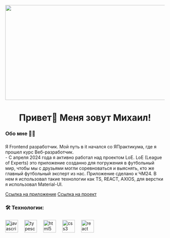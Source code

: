 <br clear="both">

<div align="center">
  <img height="300" width="600" src="https://user-images.githubusercontent.com/74038190/225813708-98b745f2-7d22-48cf-9150-083f1b00d6c9.gif"  />
</div>

###

<h1 align="center">Привет👋 Меня зовут Михаил!</h1>

###

<h3 align="left"> Обо мне 👩‍💻</h3>

###

<p align="left">Я Frontend разработчик. Мой путь в it начался со ЯПрактикума, где я прошел курс Веб-разработчик.<br>- С апреля 2024 года  я активно работал над проектом LoE.
LoE (League of Experts) это приложение созданно для погружения в футбольный мир, чтобы мы с друзьями могли соревноваться и выяснять, кто же главный футбольный эксперт из нас. Приложение сделано к ЧМ24. В нем я использовал такие технологии как TS, REACT, AXIOS, для верстки я использовал Material-UI. 
</p>

[Cсылка на приложение](https://loe-euro24.ru/)
[Cсылка на проект](https://github.com/mikhailpoluboyarinov/league-of-experts)


###

<h3 align="left">🛠 Технологии:</h3>

###

<div align="left">
  <img src="https://cdn.jsdelivr.net/gh/devicons/devicon/icons/javascript/javascript-original.svg" height="40" alt="javascript logo"  />
  <img width="12" />
  <img src="https://cdn.jsdelivr.net/gh/devicons/devicon/icons/typescript/typescript-original.svg" height="40" alt="typescript logo"  />
  <img width="12" />
  <img src="https://cdn.jsdelivr.net/gh/devicons/devicon/icons/html5/html5-original.svg" height="40" alt="html5 logo"  />
  <img width="12" />
  <img src="https://cdn.jsdelivr.net/gh/devicons/devicon/icons/css3/css3-original.svg" height="40" alt="css3 logo"  />
  <img width="12" />
  <img src="https://cdn.jsdelivr.net/gh/devicons/devicon/icons/react/react-original.svg" height="40" alt="react logo"  />
  <img width="12" />
</div>

###
